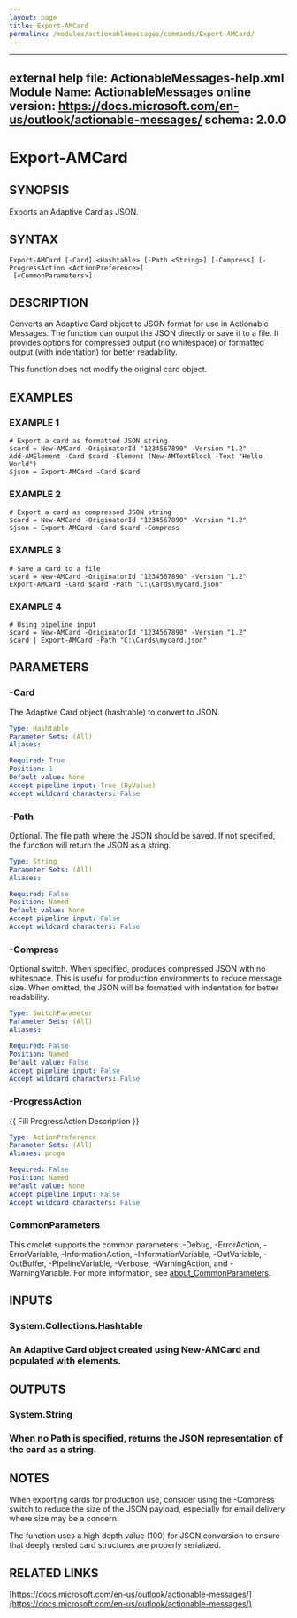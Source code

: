 ```yaml
---
layout: page
title: Export-AMCard
permalink: /modules/actionablemessages/commands/Export-AMCard/
---
```


---
external help file: ActionableMessages-help.xml
Module Name: ActionableMessages
online version: https://docs.microsoft.com/en-us/outlook/actionable-messages/
schema: 2.0.0
---

# Export-AMCard

## SYNOPSIS
Exports an Adaptive Card as JSON.

## SYNTAX

```
Export-AMCard [-Card] <Hashtable> [-Path <String>] [-Compress] [-ProgressAction <ActionPreference>]
 [<CommonParameters>]
```

## DESCRIPTION
Converts an Adaptive Card object to JSON format for use in Actionable Messages.
The function can output the JSON directly or save it to a file.
It provides options
for compressed output (no whitespace) or formatted output (with indentation) for
better readability.

This function does not modify the original card object.

## EXAMPLES

### EXAMPLE 1
```
# Export a card as formatted JSON string
$card = New-AMCard -OriginatorId "1234567890" -Version "1.2"
Add-AMElement -Card $card -Element (New-AMTextBlock -Text "Hello World")
$json = Export-AMCard -Card $card
```

### EXAMPLE 2
```
# Export a card as compressed JSON string
$card = New-AMCard -OriginatorId "1234567890" -Version "1.2"
$json = Export-AMCard -Card $card -Compress
```

### EXAMPLE 3
```
# Save a card to a file
$card = New-AMCard -OriginatorId "1234567890" -Version "1.2"
Export-AMCard -Card $card -Path "C:\Cards\mycard.json"
```

### EXAMPLE 4
```
# Using pipeline input
$card = New-AMCard -OriginatorId "1234567890" -Version "1.2"
$card | Export-AMCard -Path "C:\Cards\mycard.json"
```

## PARAMETERS

### -Card
The Adaptive Card object (hashtable) to convert to JSON.

```yaml
Type: Hashtable
Parameter Sets: (All)
Aliases:

Required: True
Position: 1
Default value: None
Accept pipeline input: True (ByValue)
Accept wildcard characters: False
```

### -Path
Optional.
The file path where the JSON should be saved.
If not specified, the function will return the JSON as a string.

```yaml
Type: String
Parameter Sets: (All)
Aliases:

Required: False
Position: Named
Default value: None
Accept pipeline input: False
Accept wildcard characters: False
```

### -Compress
Optional switch.
When specified, produces compressed JSON with no whitespace.
This is useful for production environments to reduce message size.
When omitted, the JSON will be formatted with indentation for better readability.

```yaml
Type: SwitchParameter
Parameter Sets: (All)
Aliases:

Required: False
Position: Named
Default value: False
Accept pipeline input: False
Accept wildcard characters: False
```

### -ProgressAction
{{ Fill ProgressAction Description }}

```yaml
Type: ActionPreference
Parameter Sets: (All)
Aliases: proga

Required: False
Position: Named
Default value: None
Accept pipeline input: False
Accept wildcard characters: False
```

### CommonParameters
This cmdlet supports the common parameters: -Debug, -ErrorAction, -ErrorVariable, -InformationAction, -InformationVariable, -OutVariable, -OutBuffer, -PipelineVariable, -Verbose, -WarningAction, and -WarningVariable. For more information, see [about_CommonParameters](http://go.microsoft.com/fwlink/?LinkID=113216).

## INPUTS

### System.Collections.Hashtable
### An Adaptive Card object created using New-AMCard and populated with elements.
## OUTPUTS

### System.String
### When no Path is specified, returns the JSON representation of the card as a string.
## NOTES
When exporting cards for production use, consider using the -Compress switch to reduce
the size of the JSON payload, especially for email delivery where size may be a concern.

The function uses a high depth value (100) for JSON conversion to ensure that deeply
nested card structures are properly serialized.

## RELATED LINKS

[https://docs.microsoft.com/en-us/outlook/actionable-messages/](https://docs.microsoft.com/en-us/outlook/actionable-messages/)


